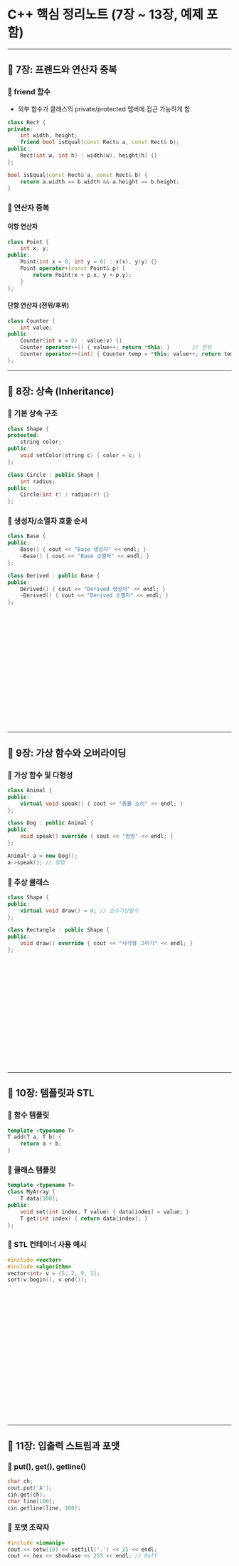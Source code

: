 # C++ 핵심 정리노트 (7장 \~ 13장, 예제 포함)

---

## 📘 7장: 프렌드와 연산자 중복

### 🔹 friend 함수

* 외부 함수가 클래스의 private/protected 멤버에 접근 가능하게 함.

```cpp
class Rect {
private:
    int width, height;
    friend bool isEqual(const Rect& a, const Rect& b);
public:
    Rect(int w, int h) : width(w), height(h) {}
};

bool isEqual(const Rect& a, const Rect& b) {
    return a.width == b.width && a.height == b.height;
}
```

### 🔹 연산자 중복

#### 이항 연산자

```cpp
class Point {
    int x, y;
public:
    Point(int x = 0, int y = 0) : x(x), y(y) {}
    Point operator+(const Point& p) {
        return Point(x + p.x, y + p.y);
    }
};
```

#### 단항 연산자 (전위/후위)

```cpp
class Counter {
    int value;
public:
    Counter(int v = 0) : value(v) {}
    Counter operator++() { value++; return *this; }       // 전위
    Counter operator++(int) { Counter temp = *this; value++; return temp; } // 후위
};
```

---

## 📘 8장: 상속 (Inheritance)

### 🔹 기본 상속 구조

```cpp
class Shape {
protected:
    string color;
public:
    void setColor(string c) { color = c; }
};

class Circle : public Shape {
    int radius;
public:
    Circle(int r) : radius(r) {}
};
```

### 🔹 생성자/소멸자 호출 순서

```cpp
class Base {
public:
    Base() { cout << "Base 생성자" << endl; }
    ~Base() { cout << "Base 소멸자" << endl; }
};

class Derived : public Base {
public:
    Derived() { cout << "Derived 생성자" << endl; }
    ~Derived() { cout << "Derived 소멸자" << endl; }
};
```
<br /><br /><br />
<br /><br /><br />
<br /><br /><br />
<br /><br /><br />
<br /><br /><br />

---

## 📘 9장: 가상 함수와 오버라이딩

### 🔹 가상 함수 및 다형성

```cpp
class Animal {
public:
    virtual void speak() { cout << "동물 소리" << endl; }
};

class Dog : public Animal {
public:
    void speak() override { cout << "멍멍" << endl; }
};

Animal* a = new Dog();
a->speak(); // 멍멍
```

### 🔹 추상 클래스

```cpp
class Shape {
public:
    virtual void draw() = 0; // 순수가상함수
};

class Rectangle : public Shape {
public:
    void draw() override { cout << "사각형 그리기" << endl; }
};
```

<br /><br /><br />
<br /><br /><br />
<br /><br /><br />
<br /><br /><br />
<br /><br />


---

## 📘 10장: 템플릿과 STL

### 🔹 함수 템플릿

```cpp
template <typename T>
T add(T a, T b) {
    return a + b;
}
```

### 🔹 클래스 템플릿

```cpp
template <typename T>
class MyArray {
    T data[100];
public:
    void set(int index, T value) { data[index] = value; }
    T get(int index) { return data[index]; }
};
```

### 🔹 STL 컨테이너 사용 예시

```cpp
#include <vector>
#include <algorithm>
vector<int> v = {5, 2, 9, 1};
sort(v.begin(), v.end());
```

<br /><br /><br />
<br /><br /><br />
<br /><br /><br />
<br /><br /><br />
<br /><br /><br />
<br /><br />

---

## 📘 11장: 입출력 스트림과 포맷

### 🔹 put(), get(), getline()

```cpp
char ch;
cout.put('A');
cin.get(ch);
char line[100];
cin.getline(line, 100);
```

### 🔹 포맷 조작자

```cpp
#include <iomanip>
cout << setw(10) << setfill('.') << 25 << endl;
cout << hex << showbase << 255 << endl; // 0xff
```

<br /><br /><br />
<br /><br /><br />
<br /><br /><br />
<br /><br /><br />
<br /><br /><br />
<br /><br /><br />
<br /><br /><br />
<br /><br /><br />
<br /><br /><br />
<br />

---

## 📘 13장: 예외 처리

### 🔹 try-throw-catch 기본 구조

```cpp
try {
    if (n == 0) throw "0으로 나눌 수 없습니다.";
    int avg = sum / n;
} catch(const char* msg) {
    cout << msg << endl;
}
```

### 🔹 사용자 정의 예외 클래스

```cpp
class MyException {
    string msg;
public:
    MyException(string m) : msg(m) {}
    void print() { cout << msg << endl; }
};

class DivideByZero : public MyException {
public:
    DivideByZero() : MyException("0으로 나눌 수 없음") {}
};

try {
    throw DivideByZero();
} catch(MyException& e) {
    e.print();
}
```

---
